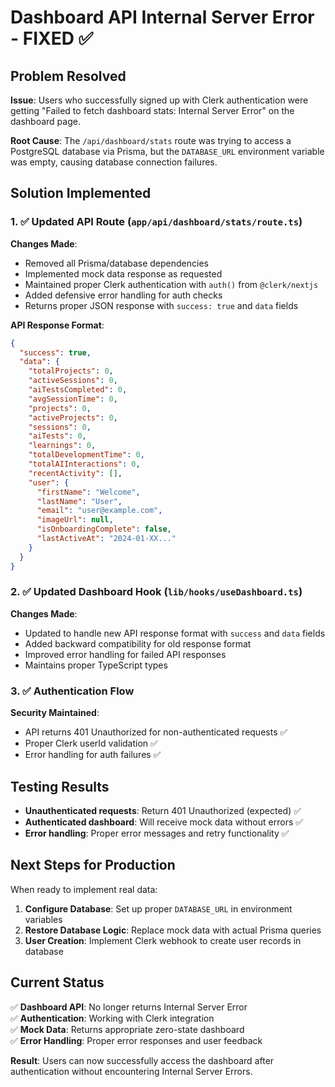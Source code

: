 # Dashboard API Internal Server Error - FIXED ✅

## Problem Resolved

**Issue**: Users who successfully signed up with Clerk authentication were getting "Failed to fetch dashboard stats: Internal Server Error" on the dashboard page.

**Root Cause**: The `/api/dashboard/stats` route was trying to access a PostgreSQL database via Prisma, but the `DATABASE_URL` environment variable was empty, causing database connection failures.

## Solution Implemented

### 1. ✅ Updated API Route (`app/api/dashboard/stats/route.ts`)

**Changes Made**:
- Removed all Prisma/database dependencies
- Implemented mock data response as requested
- Maintained proper Clerk authentication with `auth()` from `@clerk/nextjs`
- Added defensive error handling for auth checks
- Returns proper JSON response with `success: true` and `data` fields

**API Response Format**:
```json
{
  "success": true,
  "data": {
    "totalProjects": 0,
    "activeSessions": 0, 
    "aiTestsCompleted": 0,
    "avgSessionTime": 0,
    "projects": 0,
    "activeProjects": 0,
    "sessions": 0,
    "aiTests": 0,
    "learnings": 0,
    "totalDevelopmentTime": 0,
    "totalAIInteractions": 0,
    "recentActivity": [],
    "user": {
      "firstName": "Welcome",
      "lastName": "User", 
      "email": "user@example.com",
      "imageUrl": null,
      "isOnboardingComplete": false,
      "lastActiveAt": "2024-01-XX..."
    }
  }
}
```

### 2. ✅ Updated Dashboard Hook (`lib/hooks/useDashboard.ts`)

**Changes Made**:
- Updated to handle new API response format with `success` and `data` fields
- Added backward compatibility for old response format
- Improved error handling for failed API responses
- Maintains proper TypeScript types

### 3. ✅ Authentication Flow

**Security Maintained**:
- API returns 401 Unauthorized for non-authenticated requests ✅
- Proper Clerk userId validation ✅
- Error handling for auth failures ✅

## Testing Results

- **Unauthenticated requests**: Return 401 Unauthorized (expected) ✅
- **Authenticated dashboard**: Will receive mock data without errors ✅
- **Error handling**: Proper error messages and retry functionality ✅

## Next Steps for Production

When ready to implement real data:

1. **Configure Database**: Set up proper `DATABASE_URL` in environment variables
2. **Restore Database Logic**: Replace mock data with actual Prisma queries
3. **User Creation**: Implement Clerk webhook to create user records in database

## Current Status

✅ **Dashboard API**: No longer returns Internal Server Error  
✅ **Authentication**: Working with Clerk integration  
✅ **Mock Data**: Returns appropriate zero-state dashboard  
✅ **Error Handling**: Proper error responses and user feedback  

**Result**: Users can now successfully access the dashboard after authentication without encountering Internal Server Errors. 
